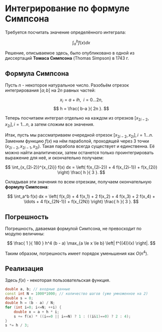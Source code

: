 # Интегрирование по формуле Симпсона

Требуется посчитать значение определённого интеграла:

$$ \int_a^b f(x) dx $$

Решение, описываемое здесь, было опубликовано в одной из диссертаций **Томаса Симпсона** (Thomas Simpson) в 1743 г.

## Формула Симпсона

Пусть $n$ - некоторое натуральное число. Разобьём отрезок интегрирования $[a;b]$ на $2n$ равных частей:

$$ x_i = a + i h,~~i = 0 \ldots 2n, $$
$$ h = \frac{ b-a }{ 2n }. $$

Теперь посчитаем интеграл отдельно на каждом из отрезков $[x_{2i-2}, x_{2i}], i = 1 \ldots n$, а затем сложим все значения.

Итак, пусть мы рассматриваем очередной отрезок $[x_{2i-2}, x_{2i}], i = 1 \ldots n$. Заменим функцию $f(x)$ на нём параболой, проходящей через 3 точки $(x_{2i-2},x_{2i-1},x_{2i})$. Такая парабола всегда существует и единственна. Её можно найти аналитически, затем останется только проинтегрировать выражение для неё, и окончательно получаем:

$$ \int_{x_{2i-2}}^{x_{2i}} f(x) dx = \left( f(x_{2i-2}) + 4 f(x_{2i-1}) + f(x_{2i}) \right) \frac{ h }{ 3 }. $$

Складывая эти значения по всем отрезкам, получаем окончательную **формулу Симпсона**:

$$ \int_a^b f(x) dx = \left( f(x_0) + 4 f(x_1) + 2 f(x_2) + 4 f(x_3) + 2 f(x_4) + \ldots + 4 f(x_{2N-1}) + f(x_{2N}) \right) \frac{ h }{ 3 }. $$

## Погрешность

Погрешность, даваемая формулой Симпсона, не превосходит по модулю величины:

$$ \frac{ 1 }{ 180 } h^4 (b - a) \max_{a \le x \le b} \left| f^{(4)}(x) \right|. $$

Таким образом, погрешность имеет порядок уменьшения как $O(n^4)$.

## Реализация

Здесь $f(x)$ - некоторая пользовательская функция.

<!--- TODO: specify code snippet id -->
``` cpp
double a, b; // входные данные
const int N = 1000*1000; // количество шагов (уже умноженное на 2)
double s = 0;
double h = (b - a) / N;
for (int i=0; i<=N; ++i) {
    double x = a + h * i;
    s += f(x) * ((i==0 || i==N) ? 1 : ((i&1)==0) ? 2 : 4);
}
s *= h / 3;
```

